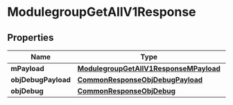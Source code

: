 

# ModulegroupGetAllV1Response

## Properties

Name | Type | Description | Notes
------------ | ------------- | ------------- | -------------
**mPayload** | [**ModulegroupGetAllV1ResponseMPayload**](ModulegroupGetAllV1ResponseMPayload.md) |  | 
**objDebugPayload** | [**CommonResponseObjDebugPayload**](CommonResponseObjDebugPayload.md) |  |  [optional]
**objDebug** | [**CommonResponseObjDebug**](CommonResponseObjDebug.md) |  |  [optional]




